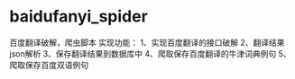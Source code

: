 # baidufanyi_spider
百度翻译破解，爬虫脚本
实现功能：
1、实现百度翻译的接口破解
2、翻译结果json解析
3、保存翻译结果到数据库中
4、爬取保存百度翻译的牛津词典例句
5、爬取保存百度双语例句
